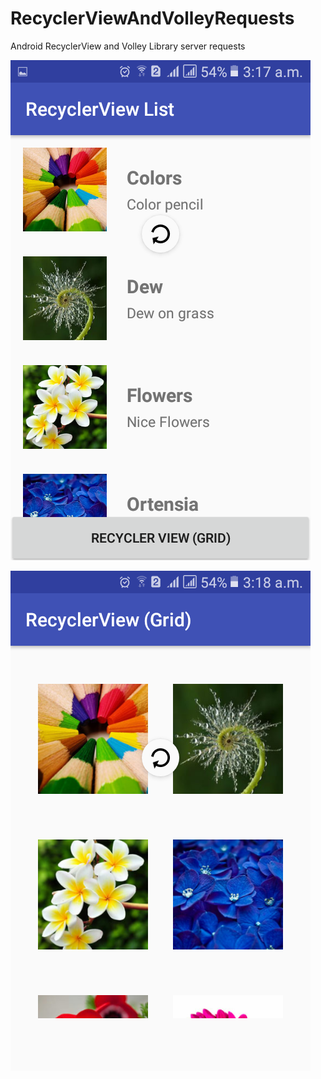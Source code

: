 # RecyclerViewAndVolleyRequests
Android RecyclerView and Volley Library server requests

![Screenshot](https://github.com/TouhidApps/RecyclerViewAndVolleyRequests/blob/master/sc_recyclerList_swiprefresh.png?raw=true "Recycler list")

![Screenshot](https://github.com/TouhidApps/RecyclerViewAndVolleyRequests/blob/master/sc_recyclerGrid_swiprefresh.png?raw=true "Recycler grid") 

